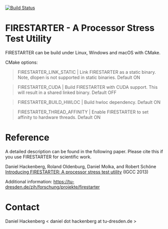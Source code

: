 [![Build Status](https://travis-ci.org/tud-zih-energy/FIRESTARTER.svg?branch=master)](https://travis-ci.org/tud-zih-energy/FIRESTARTER)

# FIRESTARTER - A Processor Stress Test Utility

FIRESTARTER can be build under Linux, Windows and macOS with CMake.

CMake options:
> FIRESTARTER_LINK_STATIC | Link FIRESTARTER as a static binary. Note, dlopen is not supported in static binaries. Default ON

> FIRESTARTER_CUDA | Build FIRESTARTER with CUDA support. This will result in a shared linked binary. Default OFF

> FIRESTARTER_BUILD_HWLOC | Build hwloc dependency. Default ON

> FIRESTARTER_THREAD_AFFINITY | Enable FIRESTARTER to set affinity to hardware threads. Default ON

# Reference

A detailed description can be found in the following paper. Please cite this if you use FIRESTARTER for scientific work.

Daniel Hackenberg, Roland Oldenburg, Daniel Molka, and Robert Schöne
[Introducing FIRESTARTER: A processor stress test utility](http://dx.doi.org/10.1109/IGCC.2013.6604507) (IGCC 2013)

Additional information: https://tu-dresden.de/zih/forschung/projekte/firestarter


# Contact

Daniel Hackenberg < daniel dot hackenberg at tu-dresden.de >
